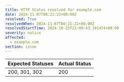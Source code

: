 ```yaml
---
title: HTTP Status resolved for example.com
date: 2024-11-07T08:21:22+00:00Z
resolved: True
resolvedWhen: 2024-11-07T08:21:22+00:00Z
resolvedStartTime: 2024-10-25T21:09:43.191474+00:00
severity: notice
affected:
  - example.com
section: issue
---
```


| Expected Statuses | Actual Status  |
|-------------------|----------------|
| 200, 301, 302 | 200 |
